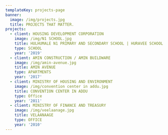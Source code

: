 ```yaml
---
templateKey: projects-page
banner:
  image: /img/projects.jpg
  title: PROJECTS THAT MATTER.
projects:
  - client: HOUSING DEVELOPMENT CORPORATION
    image: /img/N1 SCHOOL.jpg
    title: HULHUMALE N1 PRIMARY AND SECONDARY SCHOOL | HURAVEE SCHOOL
    type: SCHOOL
    year: '2019'
  - client: AMIN CONSTRUCTION / AMIN BUILDWARE
    image: /img/amin-avenue.jpg
    title: AMIN AVENUE
    type: APARTMENTS
    year: '2017'
  - client: MINISTRY OF HOUSING AND ENVIRONMENT
    image: /img/convention center in addu.jpg
    title: CONVENTION CENTER IN ADDU
    type: Office
    year: '2011'
  - client: MINISTRY OF FINANCE AND TREASURY
    image: /img/veelaanage.jpg
    title: VELAANAAGE
    type: OFFICE
    year: '2010'
---
```



